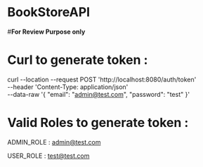 # BookStoreAPI



#****For Review Purpose only****

# Curl to generate token :

 curl --location --request POST 'http://localhost:8080/auth/token' \
--header 'Content-Type: application/json' \
--data-raw '{
  "email": "admin@test.com",
  "password": "test"
}'

# Valid Roles to generate token :

ADMIN_ROLE : admin@test.com

USER_ROLE : test@test.com

